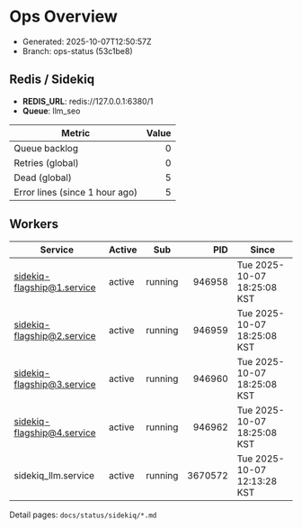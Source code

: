 # Ops Overview

- Generated: 2025-10-07T12:50:57Z
- Branch: ops-status (53c1be8)

## Redis / Sidekiq
- **REDIS_URL**: redis://127.0.0.1:6380/1
- **Queue**: llm_seo

| Metric | Value |
|---|---:|
| Queue backlog | 0 |
| Retries (global) | 0 |
| Dead (global) | 5 |
| Error lines (since 1 hour ago) | 5 |

## Workers
| Service | Active | Sub | PID | Since |
|---|---|---|---:|---|
| sidekiq-flagship@1.service | active | running | 946958 | Tue 2025-10-07 18:25:08 KST |
| sidekiq-flagship@2.service | active | running | 946959 | Tue 2025-10-07 18:25:08 KST |
| sidekiq-flagship@3.service | active | running | 946960 | Tue 2025-10-07 18:25:08 KST |
| sidekiq-flagship@4.service | active | running | 946962 | Tue 2025-10-07 18:25:08 KST |
| sidekiq_llm.service | active | running | 3670572 | Tue 2025-10-07 12:13:28 KST |

Detail pages: `docs/status/sidekiq/*.md`
